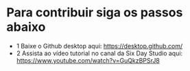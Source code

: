 # Para contribuir siga os passos abaixo

- 1 Baixe o Github desktop aqui: https://desktop.github.com/
- 2 Assista ao vídeo tutorial no canal da Six Day Studio aqui: https://www.youtube.com/watch?v=GuQkzBPSrJ8
